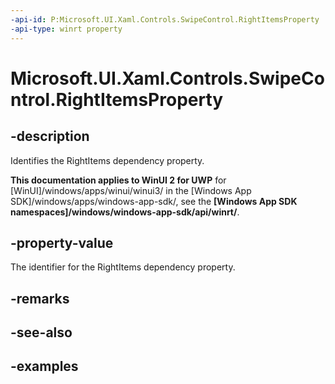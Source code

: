 ```yaml
---
-api-id: P:Microsoft.UI.Xaml.Controls.SwipeControl.RightItemsProperty
-api-type: winrt property
---
```

<!-- Property syntax.
public DependencyProperty RightItemsProperty { get; }
-->

# Microsoft.UI.Xaml.Controls.SwipeControl.RightItemsProperty


## -description

Identifies the RightItems dependency property.


**This documentation applies to WinUI 2 for UWP** for [WinUI]/windows/apps/winui/winui3/ in the [Windows App SDK]/windows/apps/windows-app-sdk/, see the **[Windows App SDK namespaces]/windows/windows-app-sdk/api/winrt/**.

## -property-value

The identifier for the RightItems dependency property.


## -remarks


## -see-also


## -examples


